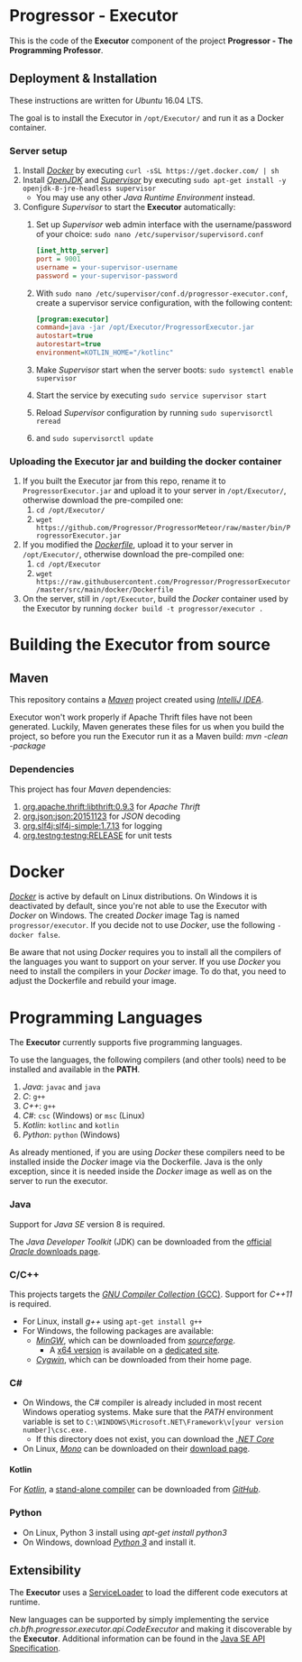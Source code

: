 # Progressor - Executor

This is the code of the **Executor** component of the project **Progressor - The Programming Professor**.

## Deployment & Installation

These instructions are written for *Ubuntu* 16.04 LTS.

The goal is to install the Executor in `/opt/Executor/` and run it as a Docker container.

### Server setup

1. Install [*Docker*](https://www.docker.com/) by executing `curl -sSL https://get.docker.com/ | sh`
1. Install [*OpenJDK*](http://openjdk.java.net/) and [*Supervisor*](http://supervisord.org/) by executing `sudo apt-get install -y openjdk-8-jre-headless supervisor`
    * You may use any other *Java Runtime Environment* instead.
1. Configure *Supervisor* to start the **Executor** automatically:
    1. Set up *Supervisor* web admin interface with the username/password of your choice: `sudo nano /etc/supervisor/supervisord.conf`

        ```ini
        [inet_http_server]
        port = 9001
        username = your-supervisor-username
        password = your-supervisor-password
        ```

    1. With `sudo nano /etc/supervisor/conf.d/progressor-executor.conf`, create a supervisor service configuration, with the following content:

        ```ini
        [program:executor]
        command=java -jar /opt/Executor/ProgressorExecutor.jar
        autostart=true
        autorestart=true
        environment=KOTLIN_HOME="/kotlinc"
        ```

    1. Make *Supervisor* start when the server boots: `sudo systemctl enable supervisor`
    1. Start the service by executing `sudo service supervisor start`
    1. Reload *Supervisor* configuration by running `sudo supervisorctl reread`
    1. and `sudo supervisorctl update`

### Uploading the Executor jar and building the docker container

1. If you built the Executor jar from this repo, rename it to `ProgressorExecutor.jar` and upload it to your server in `/opt/Executor/`, otherwise download the pre-compiled one:
    1. `cd /opt/Executor/`
    1. `wget https://github.com/Progressor/ProgressorMeteor/raw/master/bin/ProgressorExecutor.jar`
1. If you modified the [*Dockerfile*](src/main/docker/Dockerfile), upload it to your server in `/opt/Executor/`, otherwise download the pre-compiled one:
    1. `cd /opt/Executor`
    1. `wget https://raw.githubusercontent.com/Progressor/ProgressorExecutor/master/src/main/docker/Dockerfile`
1. On the server, still in `/opt/Executor`, build the *Docker* container used by the Executor by running `docker build -t progressor/executor .`


# Building the Executor from source
## Maven

This repository contains a [*Maven*](https://maven.apache.org/) project created using [*IntelliJ IDEA*](https://www.jetbrains.com/idea/).

Executor won't work properly if Apache Thrift files have not been generated. Luckily, Maven generates these files for us when you build the project, so before you run the Executor run it as a Maven build: *mvn -clean -package*

### Dependencies

This project has four *Maven* dependencies:

1. [org.apache.thrift:libthrift:0.9.3](http://mvnrepository.com/artifact/org.apache.thrift/libthrift/0.9.3)
   for *Apache Thrift*
1. [org.json:json:20151123](http://mvnrepository.com/artifact/org.json/json/20151123)
   for *JSON* decoding
1. [org.slf4j:slf4j-simple:1.7.13](http://mvnrepository.com/artifact/org.slf4j/slf4j-simple/1.7.13)
   for logging
1. [org.testng:testng:RELEASE](http://mvnrepository.com/artifact/org.testng/testng)
   for unit tests

# Docker

[*Docker*](https://www.docker.com/) is active by default on Linux distributions. On Windows it is deactivated by default, since you're not able to use the Executor with *Docker* on Windows.
The created *Docker* image Tag is named `progressor/executor`.
If you decide not to use *Docker*, use the following `-docker false`.

Be aware that not using *Docker* requires you to install all the compilers of the languages you want to support on your server.
If you use *Docker* you need to install the compilers in your *Docker* image. To do that, you need to adjust the Dockerfile and rebuild your image.

# Programming Languages

The **Executor** currently supports five programming languages.

To use the languages, the following compilers (and other tools) need to be installed and available in the **PATH**.

1. *Java*: `javac` and `java`
1. *C*: `g++`
1. *C++*: `g++`
1. *C#*: `csc` (Windows) or `msc` (Linux)
1. *Kotlin*: `kotlinc` and `kotlin`
1. *Python*: `python` (Windows)

As already mentioned, if you are using *Docker* these compilers need to be installed inside the *Docker* image via the Dockerfile.
Java is the only exception, since it is needed inside the *Docker* image as well as on the server to run the executor.

### Java

Support for *Java SE* version 8 is required.

The *Java Developer Toolkit* (JDK) can be downloaded from the [official *Oracle* downloads page](http://www.oracle.com/technetwork/java/javase/downloads/).

### C/C++

This projects targets the [*GNU Compiler Collection* (GCC)](https://gcc.gnu.org/).
Support for *C++11* is required.

* For Linux, install *g++* using `apt-get install g++`
* For Windows, the following packages are available:
  * [*MinGW*](http://www.mingw.org/), which can be downloaded from [*sourceforge*](https://sourceforge.net/projects/mingw/files/).
    * A [x64 version](http://mingw-w64.org/) is available on a [dedicated site](http://mingw-w64.org/doku.php/download/win-builds).
  * [*Cygwin*](http://sourceware.org/cygwin/), which can be downloaded from their home page.

### C# #

* On Windows, the C# compiler is already included in most recent Windows operatiog systems. Make sure that the *PATH* environment variable is set to `C:\WINDOWS\Microsoft.NET\Framework\v[your version number]\csc.exe.`
    * If this directory does not exist, you can download the [*.NET Core*](https://www.microsoft.com/net/download)
* On Linux, [*Mono*](http://www.mono-project.com/) can be downloaded on their [download page](http://www.mono-project.com/download/).

#### Kotlin

For [*Kotlin*](http://kotlinlang.org/), a [stand-alone compiler](http://kotlinlang.org/docs/tutorials/command-line.html) can be downloaded from [*GitHub*](https://github.com/JetBrains/kotlin/releases/latest).

### Python

* On Linux, Python 3 install using *apt-get install python3*
* On Windows, download [*Python 3*](https://www.python.org/downloads/release/python-351/) and install it.

## Extensibility

The **Executor** uses a [ServiceLoader](http://docs.oracle.com/javase/8/docs/api/java/util/ServiceLoader.html) to load the different code executors at runtime.

New languages can be supported by simply implementing the service *ch.bfh.progressor.executor.api.CodeExecutor* and making it discoverable by the **Executor**.
Additional information can be found in the [Java SE API Specification](http://docs.oracle.com/javase/8/docs/api/java/util/ServiceLoader.html).
